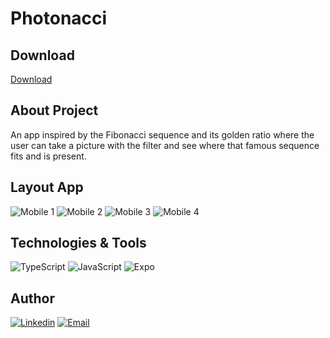 # Photonacci

## Download 
[Download](https://play.google.com/store/apps/details?id=com.zucheliinc.photonacci)

## About Project
An app inspired by the Fibonacci sequence and its golden ratio where the user can take a picture with the filter and see where that famous sequence fits and is present.

## Layout App
![Mobile 1](https://github.com/Zucheli/Photonacci/blob/main/assets-externos/image1.jpeg) 
![Mobile 2](https://github.com/Zucheli/Photonacci/blob/main/assets-externos/image2.jpeg) 
![Mobile 3](https://github.com/Zucheli/Photonacci/blob/main/assets-externos/image3.jpeg)
![Mobile 4](https://github.com/Zucheli/Photonacci/blob/main/assets-externos/image4.jpeg)

## Technologies & Tools
![TypeScript](https://img.shields.io/badge/TypeScript-007ACC?style=for-the-badge&logo=typescript&logoColor=white)
![JavaScript](https://img.shields.io/badge/JavaScript-323330?style=for-the-badge&logo=javascript&logoColor=F7DF1E)
![Expo](https://img.shields.io/badge/Expo-000000?style=for-the-badge&logo=Expo&logoColor=white)

## Author
[![Linkedin](https://img.shields.io/badge/Mateus_Zucheli-0077B5?style=for-the-badge&logo=linkedin&logoColor=white)](https://www.linkedin.com/in/mateus-zucheli-8b5b76171/)
[![Email](https://img.shields.io/badge/mateuszucheli@hotmail.com-0078D4?style=for-the-badge&logo=microsoft-outlook&logoColor=white)](mailto:mateuszucheli@hotmail.com)

